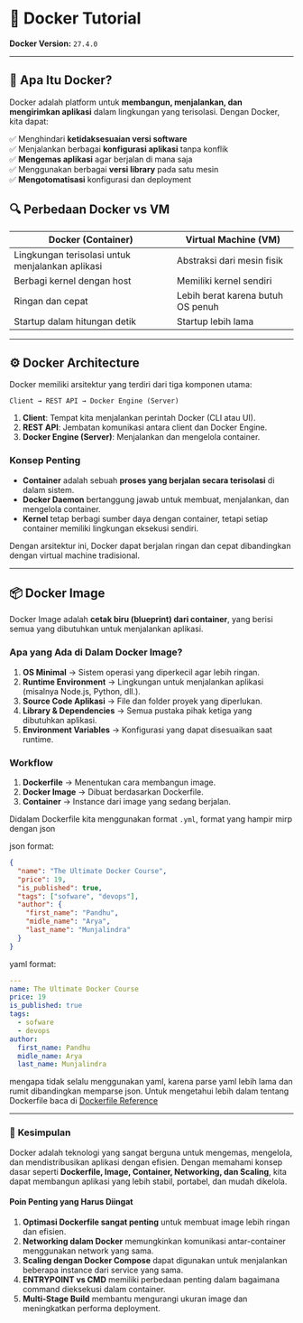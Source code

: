 # 🐳 Docker Tutorial

**Docker Version:** `27.4.0`

---

## 📌 Apa Itu Docker?

Docker adalah platform untuk **membangun, menjalankan, dan mengirimkan aplikasi** dalam lingkungan yang terisolasi. Dengan Docker, kita dapat:

✅ Menghindari **ketidaksesuaian versi software**  
✅ Menjalankan berbagai **konfigurasi aplikasi** tanpa konflik  
✅ **Mengemas aplikasi** agar berjalan di mana saja  
✅ Menggunakan berbagai **versi library** pada satu mesin  
✅ **Mengotomatisasi** konfigurasi dan deployment

## 🔍 Perbedaan Docker vs VM

| **Docker (Container)**                           | **Virtual Machine (VM)**          |
| ------------------------------------------------ | --------------------------------- |
| Lingkungan terisolasi untuk menjalankan aplikasi | Abstraksi dari mesin fisik        |
| Berbagi kernel dengan host                       | Memiliki kernel sendiri           |
| Ringan dan cepat                                 | Lebih berat karena butuh OS penuh |
| Startup dalam hitungan detik                     | Startup lebih lama                |

---

## ⚙️ Docker Architecture

Docker memiliki arsitektur yang terdiri dari tiga komponen utama:

```text
Client → REST API → Docker Engine (Server)
```

1. **Client**: Tempat kita menjalankan perintah Docker (CLI atau UI).
2. **REST API**: Jembatan komunikasi antara client dan Docker Engine.
3. **Docker Engine (Server)**: Menjalankan dan mengelola container.

### Konsep Penting

- **Container** adalah sebuah **proses yang berjalan secara terisolasi** di dalam sistem.
- **Docker Daemon** bertanggung jawab untuk membuat, menjalankan, dan mengelola container.
- **Kernel** tetap berbagi sumber daya dengan container, tetapi setiap container memiliki lingkungan eksekusi sendiri.

Dengan arsitektur ini, Docker dapat berjalan ringan dan cepat dibandingkan dengan virtual machine tradisional.

---

## 📦 Docker Image

Docker Image adalah **cetak biru (blueprint) dari container**, yang berisi semua yang dibutuhkan untuk menjalankan aplikasi.

### Apa yang Ada di Dalam Docker Image?

1. **OS Minimal** → Sistem operasi yang diperkecil agar lebih ringan.
2. **Runtime Environment** → Lingkungan untuk menjalankan aplikasi (misalnya Node.js, Python, dll.).
3. **Source Code Aplikasi** → File dan folder proyek yang diperlukan.
4. **Library & Dependencies** → Semua pustaka pihak ketiga yang dibutuhkan aplikasi.
5. **Environment Variables** → Konfigurasi yang dapat disesuaikan saat runtime.

### Workflow

1. **Dockerfile** → Menentukan cara membangun image.
2. **Docker Image** → Dibuat berdasarkan Dockerfile.
3. **Container** → Instance dari image yang sedang berjalan.

Didalam Dockerfile kita menggunakan format `.yml`, format yang hampir mirp dengan json

json format:

```json
{
  "name": "The Ultimate Docker Course",
  "price": 19,
  "is_published": true,
  "tags": ["sofware", "devops"],
  "author": {
    "first_name": "Pandhu",
    "midle_name": "Arya",
    "last_name": "Munjalindra"
  }
}
```

yaml format:

```yaml
---
name: The Ultimate Docker Course
price: 19
is_published: true
tags:
  - sofware
  - devops
author:
  first_name: Pandhu
  midle_name: Arya
  last_name: Munjalindra
```

mengapa tidak selalu menggunakan yaml, karena parse yaml lebih lama dan rumit dibandingkan memparse json. Untuk mengetahui lebih dalam tentang Dockerfile baca di [Dockerfile Reference](https://docs.docker.com/reference/dockerfile/)

---

### 📌 **Kesimpulan**

Docker adalah teknologi yang sangat berguna untuk mengemas, mengelola, dan mendistribusikan aplikasi dengan efisien. Dengan memahami konsep dasar seperti **Dockerfile, Image, Container, Networking, dan Scaling**, kita dapat membangun aplikasi yang lebih stabil, portabel, dan mudah dikelola.

#### Poin Penting yang Harus Diingat

1. **Optimasi Dockerfile sangat penting** untuk membuat image lebih ringan dan efisien.
2. **Networking dalam Docker** memungkinkan komunikasi antar-container menggunakan network yang sama.
3. **Scaling dengan Docker Compose** dapat digunakan untuk menjalankan beberapa instance dari service yang sama.
4. **ENTRYPOINT vs CMD** memiliki perbedaan penting dalam bagaimana command dieksekusi dalam container.
5. **Multi-Stage Build** membantu mengurangi ukuran image dan meningkatkan performa deployment.
